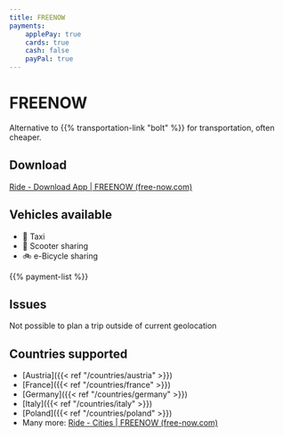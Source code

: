 ```yaml
---
title: FREENOW
payments:
    applePay: true
    cards: true
    cash: false
    payPal: true
---
```


# FREENOW
Alternative to {{% transportation-link "bolt" %}} for transportation, often cheaper.

## Download
[Ride - Download App | FREENOW (free-now.com)](https://www.free-now.com/uk/ride/download-app/)

## Vehicles available
- 🚕 Taxi
- 🛴 Scooter sharing
- 🚲 e-Bicycle sharing

{{% payment-list %}}

## Issues
Not possible to plan a trip outside of current geolocation

## Countries supported
- [Austria]({{< ref "/countries/austria" >}})
- [France]({{< ref "/countries/france" >}})
- [Germany]({{< ref "/countries/germany" >}})
- [Italy]({{< ref "/countries/italy" >}})
- [Poland]({{< ref "/countries/poland" >}})
- Many more: [Ride - Cities | FREENOW (free-now.com)](https://www.free-now.com/uk/cities/)
